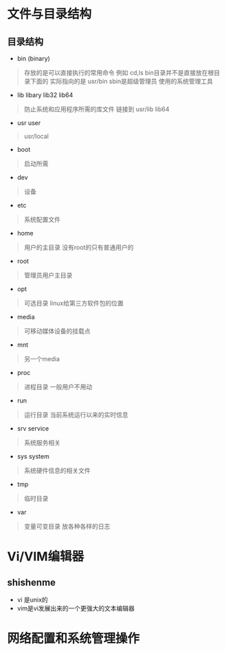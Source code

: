 # 文件与目录结构
## 目录结构

- bin (binary) 
> 存放的是可以直接执行的常用命令 例如 cd,ls
> bin目录并不是直接放在根目录下面的 实际指向的是 usr/bin
> sbin是超级管理员 使用的系统管理工具
- lib libary  lib32 lib64 
> 防止系统和应用程序所需的库文件
> 链接到 usr/lib  lib64
- usr  user
> usr/local
- boot 
> 启动所需
- dev 
> 设备
- etc
>系统配置文件
- home
> 用户的主目录 没有root的只有普通用户的
- root
> 管理员用户主目录
- opt
> 可选目录 linux给第三方软件包的位置
- media 
> 可移动媒体设备的挂载点
- mnt
> 另一个media
- proc
> 进程目录 一般用户不用动
- run
> 运行目录 当前系统运行以来的实时信息
- srv service
> 系统服务相关
- sys system
> 系统硬件信息的相关文件
- tmp
> 临时目录
- var
> 变量可变目录 放各种各样的日志

# Vi/VIM编辑器
## shishenme
- vi 是unix的
- vim是vi发展出来的一个更强大的文本编辑器
# 网络配置和系统管理操作

# 